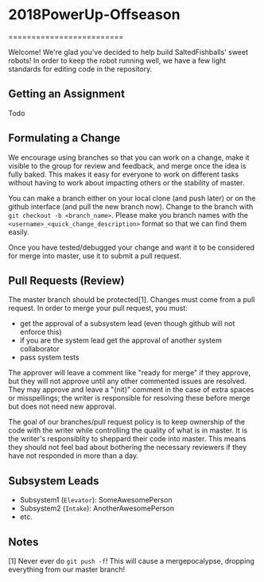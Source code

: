 # 2018PowerUp-Offseason
=========================

Welcome! We're glad you've decided to help build SaltedFishballs' sweet robots! In order to keep the robot running well, we have a few light standards for editing code in the repository.

## Getting an Assignment

Todo

## Formulating a Change

We encourage using branches so that you can work on a change, make it visible to the group for review and feedback, and merge once the idea is fully baked. This makes it easy for everyone to work on different tasks without having to work about impacting others or the stability of master.

You can make a branch either on your local clone (and push later) or on the github interface (and pull the new branch now). Change to the branch with `git checkout -b <branch_name>`. Please make you branch names with the `<username>_<quick_change_description>` format so that we can find them easily.

Once you have tested/debugged your change and want it to be considered for merge into master, use it to submit a pull request.

## Pull Requests (Review)

The master branch should be protected[1]. Changes must come from a pull request. In order to merge your pull request, you must:

* get the approval of a subsystem lead (even though github will not enforce this)
* if you are the system lead get the approval of another system collaborator
* pass system tests

The approver will leave a comment like "ready for merge" if they approve, but they will not approve until any other commented issues are resolved. They may approve and leave a "(nit)" comment in the case of extra spaces or misspellings; the writer is responsible for resolving these before merge but does not need new approval.

The goal of our branches/pull request policy is to keep ownership of the code with the writer while controlling the quality of what is in master. It is the writer's responsiblity to sheppard their code into master. This means they should not feel bad about bothering the necessary reviewers if they have not responded in more than a day.

## Subsystem Leads

* Subsystem1 (`Elevator`): SomeAwesomePerson
* Subsystem2 (`Intake`): AnotherAwesomePerson
* etc.

## Notes

[1] Never ever do `git push -f`! This will cause a mergepocalypse, dropping everything from our master branch!
